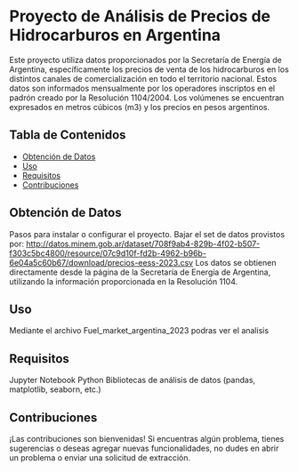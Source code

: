 # Proyecto de Análisis de Precios de Hidrocarburos en Argentina

Este proyecto utiliza datos proporcionados por la Secretaría de Energía de Argentina, específicamente los precios de venta de los hidrocarburos en los distintos canales de comercialización en todo el territorio nacional. Estos datos son informados mensualmente por los operadores inscriptos en el padrón creado por la Resolución 1104/2004. 
Los volúmenes se encuentran expresados en metros cúbicos (m3) y los precios en pesos argentinos.

## Tabla de Contenidos
- [Obtención de Datos](#Obtencion)
- [Uso](#Uso)
- [Requisitos](#Requisitos)
- [Contribuciones](#Contribuciones)

## Obtención de Datos
Pasos para instalar o configurar el proyecto.
Bajar el set de datos provistos por:
http://datos.minem.gob.ar/dataset/708f9ab4-829b-4f02-b507-f303c5bc4800/resource/07c9d10f-fd2b-4962-b96b-6e04a5c60b67/download/precios-eess-2023.csv
Los datos se obtienen directamente desde la página de la Secretaría de Energía de Argentina, utilizando la información proporcionada en la Resolución 1104. 

## Uso
Mediante el archivo Fuel_market_argentina_2023 podras ver el analisis

## Requisitos
Jupyter Notebook
Python
Bibliotecas de análisis de datos (pandas, matplotlib, seaborn, etc.)

## Contribuciones
¡Las contribuciones son bienvenidas! Si encuentras algún problema, tienes sugerencias o deseas agregar nuevas funcionalidades, no dudes en abrir un problema o enviar una solicitud de extracción.
